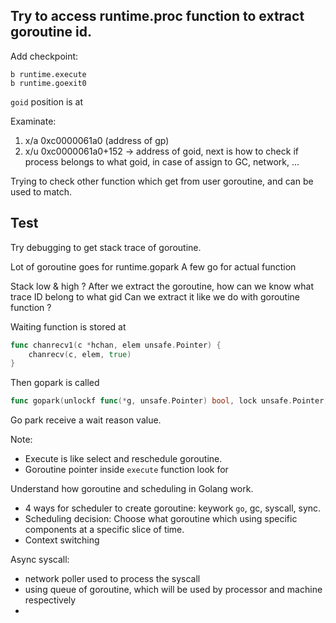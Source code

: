 ## Try to access runtime.proc function to extract goroutine id.

Add checkpoint:
```shell
b runtime.execute
b runtime.goexit0
```

`goid` position is at

Examinate:
1. x/a 0xc0000061a0 (address of gp)
2. x/u 0xc0000061a0+152 -> address of goid, next is how to check if process belongs to what goid, in case of assign to GC, network, ...

Trying to check other function which get from user goroutine, and can be used to match.

## Test

Try debugging to get stack trace of goroutine.

Lot of goroutine goes for runtime.gopark
A few go for actual function

Stack low & high ?
After we extract the goroutine, how can we know what trace ID belong to what gid
Can we extract it like we do with goroutine function ?

Waiting function is stored at 
```go
func chanrecv1(c *hchan, elem unsafe.Pointer) {
	chanrecv(c, elem, true)
}
```

Then gopark is called
```go
func gopark(unlockf func(*g, unsafe.Pointer) bool, lock unsafe.Pointer, reason waitReason, traceEv byte, traceskip int) {
```
Go park receive a wait reason value.

Note:
- Execute is like select and reschedule goroutine.
- Goroutine pointer inside `execute` function look for


Understand how goroutine and scheduling in Golang work.
- 4 ways for scheduler to create goroutine: keywork `go`, gc, syscall, sync.
- Scheduling decision: Choose what goroutine which using specific components at a specific slice of time.
- Context switching


Async syscall:
- network poller used to process the syscall 
- using queue of goroutine, which will be used by processor and machine respectively
- 